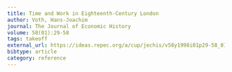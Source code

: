 ```yaml
---
title: Time and Work in Eighteenth-Century London
author: Voth, Hans-Joachim
journal: The Journal of Economic History
volume: 58(01):29-58
tags: takeoff
external_url: https://ideas.repec.org/a/cup/jechis/v58y1998i01p29-58_01.html
bibtype: article
category: reference
---
```

